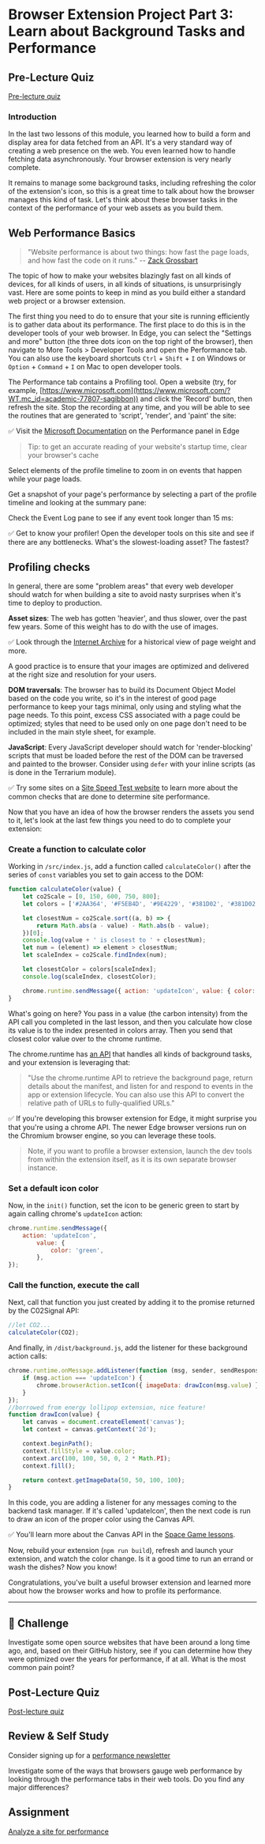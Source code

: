 # Browser Extension Project Part 3: Learn about Background Tasks and Performance

## Pre-Lecture Quiz

[Pre-lecture quiz](https://ashy-river-0debb7803.1.azurestaticapps.net/quiz/27)

### Introduction

In the last two lessons of this module, you learned how to build a form and display area for data fetched from an API. It's a very standard way of creating a web presence on the web. You even learned how to handle fetching data asynchronously. Your browser extension is very nearly complete. 

It remains to manage some background tasks, including refreshing the color of the extension's icon, so this is a great time to talk about how the browser manages this kind of task. Let's think about these browser tasks in the context of the performance of your web assets as you build them.

## Web Performance Basics

> "Website performance is about two things: how fast the page loads, and how fast the code on it runs." -- [Zack Grossbart](https://www.smashingmagazine.com/2012/06/javascript-profiling-chrome-developer-tools/)

The topic of how to make your websites blazingly fast on all kinds of devices, for all kinds of users, in all kinds of situations, is unsurprisingly vast. Here are some points to keep in mind as you build either a standard web project or a browser extension.

The first thing you need to do to ensure that your site is running efficiently is to gather data about its performance. The first place to do this is in the developer tools of your web browser. In Edge, you can select the "Settings and more" button (the three dots icon on the top right of the browser), then navigate to More Tools > Developer Tools and open the Performance tab. You can also use the keyboard shortcuts `Ctrl` + `Shift` + `I` on Windows or `Option` + `Command` + `I` on Mac to open developer tools.

The Performance tab contains a Profiling tool. Open a website (try, for example, [https://www.microsoft.com](https://www.microsoft.com/?WT.mc_id=academic-77807-sagibbon)) and click the 'Record' button, then refresh the site. Stop the recording at any time, and you will be able to see the routines that are generated to 'script', 'render', and 'paint' the site:



✅ Visit the [Microsoft Documentation](https://docs.microsoft.com/microsoft-edge/devtools-guide/performance/?WT.mc_id=academic-77807-sagibbon) on the Performance panel in Edge

> Tip: to get an accurate reading of your website's startup time, clear your browser's cache

Select elements of the profile timeline to zoom in on events that happen while your page loads.

Get a snapshot of your page's performance by selecting a part of the profile timeline and looking at the summary pane:



Check the Event Log pane to see if any event took longer than 15 ms:



✅ Get to know your profiler! Open the developer tools on this site and see if there are any bottlenecks. What's the slowest-loading asset? The fastest?

## Profiling checks

In general, there are some "problem areas" that every web developer should watch for when building a site to avoid nasty surprises when it's time to deploy to production.

**Asset sizes**: The web has gotten 'heavier', and thus slower, over the past few years. Some of this weight has to do with the use of images.

✅ Look through the [Internet Archive](https://httparchive.org/reports/page-weight) for a historical view of page weight and more.

A good practice is to ensure that your images are optimized and delivered at the right size and resolution for your users.

**DOM traversals**: The browser has to build its Document Object Model based on the code you write, so it's in the interest of good page performance to keep your tags minimal, only using and styling what the page needs. To this point, excess CSS associated with a page could be optimized; styles that need to be used only on one page don't need to be included in the main style sheet, for example.

**JavaScript**: Every JavaScript developer should watch for 'render-blocking' scripts that must be loaded before the rest of the DOM can be traversed and painted to the browser. Consider using `defer` with your inline scripts (as is done in the Terrarium module).

✅ Try some sites on a [Site Speed Test website](https://www.webpagetest.org/) to learn more about the common checks that are done to determine site performance.

Now that you have an idea of how the browser renders the assets you send to it, let's look at the last few things you need to do to complete your extension:

### Create a function to calculate color

Working in `/src/index.js`, add a function called `calculateColor()` after the series of `const` variables you set to gain access to the DOM:

```JavaScript
function calculateColor(value) {
	let co2Scale = [0, 150, 600, 750, 800];
	let colors = ['#2AA364', '#F5EB4D', '#9E4229', '#381D02', '#381D02'];

	let closestNum = co2Scale.sort((a, b) => {
		return Math.abs(a - value) - Math.abs(b - value);
	})[0];
	console.log(value + ' is closest to ' + closestNum);
	let num = (element) => element > closestNum;
	let scaleIndex = co2Scale.findIndex(num);

	let closestColor = colors[scaleIndex];
	console.log(scaleIndex, closestColor);

	chrome.runtime.sendMessage({ action: 'updateIcon', value: { color: closestColor } });
}
```

What's going on here? You pass in a value (the carbon intensity) from the API call you completed in the last lesson, and then you calculate how close its value is to the index presented in colors array. Then you send that closest color value over to the chrome runtime.

The chrome.runtime has [an API](https://developer.chrome.com/extensions/runtime) that handles all kinds of background tasks, and your extension is leveraging that:

> "Use the chrome.runtime API to retrieve the background page, return details about the manifest, and listen for and respond to events in the app or extension lifecycle. You can also use this API to convert the relative path of URLs to fully-qualified URLs."

✅ If you're developing this browser extension for Edge, it might surprise you that you're using a chrome API. The newer Edge browser versions run on the Chromium browser engine, so you can leverage these tools.

> Note, if you want to profile a browser extension, launch the dev tools from within the extension itself, as it is its own separate browser instance.

### Set a default icon color

Now, in the `init()` function, set the icon to be generic green to start by again calling chrome's `updateIcon` action:

```JavaScript
chrome.runtime.sendMessage({
	action: 'updateIcon',
		value: {
			color: 'green',
		},
});
```
### Call the function, execute the call

Next, call that function you just created by adding it to the promise returned by the C02Signal API:

```JavaScript
//let CO2...
calculateColor(CO2);
```

And finally, in `/dist/background.js`, add the listener for these background action calls:

```JavaScript
chrome.runtime.onMessage.addListener(function (msg, sender, sendResponse) {
	if (msg.action === 'updateIcon') {
		chrome.browserAction.setIcon({ imageData: drawIcon(msg.value) });
	}
});
//borrowed from energy lollipop extension, nice feature!
function drawIcon(value) {
	let canvas = document.createElement('canvas');
	let context = canvas.getContext('2d');

	context.beginPath();
	context.fillStyle = value.color;
	context.arc(100, 100, 50, 0, 2 * Math.PI);
	context.fill();

	return context.getImageData(50, 50, 100, 100);
}
```
In this code, you are adding a listener for any messages coming to the backend task manager. If it's called 'updateIcon', then the next code is run to draw an icon of the proper color using the Canvas API.

✅ You'll learn more about the Canvas API in the [Space Game lessons](../../6-space-game/2-drawing-to-canvas/README.md).

Now, rebuild your extension (`npm run build`), refresh and launch your extension, and watch the color change. Is it a good time to run an errand or wash the dishes? Now you know!

Congratulations, you've built a useful browser extension and learned more about how the browser works and how to profile its performance.

---

## 🚀 Challenge

Investigate some open source websites that have been around a long time ago, and, based on their GitHub history, see if you can determine how they were optimized over the years for performance, if at all. What is the most common pain point?

## Post-Lecture Quiz

[Post-lecture quiz](https://ashy-river-0debb7803.1.azurestaticapps.net/quiz/28)

## Review & Self Study

Consider signing up for a [performance newsletter](https://perf.email/)

Investigate some of the ways that browsers gauge web performance by looking through the performance tabs in their web tools. Do you find any major differences?

## Assignment

[Analyze a site for performance](assignment.md)

